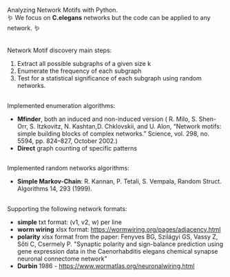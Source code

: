 Analyzing Network Motifs with Python.
<br/>
🪱 We focus on **C.elegans** networks but the code can be applied to any network. 🪱

##
Network Motif discovery main steps:
1. Extract all possible subgraphs of a given size k
2. Enumerate the frequency of each subgraph
3. Test for a statistical significance of each subgraph using random networks.

##
Implemented enumeration algorithms:
- **Mfinder**, both an induced and non-induced version ( R. Milo, S. Shen-Orr, S. Itzkovitz, N. Kashtan,D. Chklovskii, and U. Alon, “Network motifs: simple building blocks of complex networks.” Science, vol. 298, no. 5594, pp. 824–827, October 2002.)
- **Direct** graph counting of specific patterns

##
Implemented random networks algorithms:
 - **Simple Markov-Chain**: R. Kannan, P. Tetali, S. Vempala, Random Struct. Algorithms 14, 293 (1999).

##
Supporting the following network formats:
- **simple** txt format: (v1, v2, w) per line
- **worm wiring** xlsx format: https://wormwiring.org/pages/adjacency.html
- **polarity** xlsx format from the paper: Fenyves BG, Szilágyi GS, Vassy Z, Sőti C, Csermely P. "Synaptic polarity and sign-balance prediction using gene expression data in the Caenorhabditis elegans chemical synapse neuronal connectome network"
- **Durbin** 1986 - https://www.wormatlas.org/neuronalwiring.html
